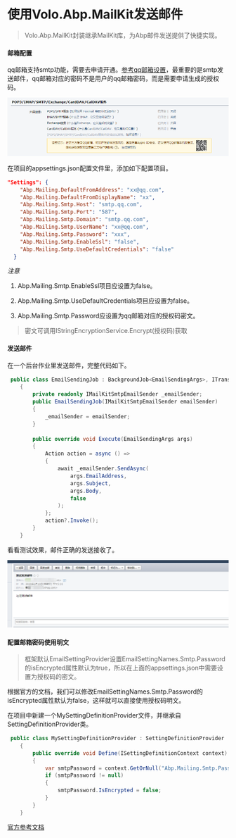 # 使用Volo.Abp.MailKit发送邮件

>  Volo.Abp.MailKit封装继承MailKit库，为Abp邮件发送提供了快捷实现。

#### 邮箱配置

qq邮箱支持smtp功能，需要去申请开通。[参考qq邮箱设置](https://service.mail.qq.com/cgi-bin/help?subtype=1&&id=28&&no=331)，最重要的是smtp发送邮件，qq邮箱对应的密码不是用户的qq邮箱密码，而是需要申请生成的授权码。

![image-20200610191103630](../Files/Untitled/image-20200610191103630.png)

在项目的appsettings.json配置文件里，添加如下配置项目。

```json
"Settings": {
    "Abp.Mailing.DefaultFromAddress": "xx@qq.com",
    "Abp.Mailing.DefaultFromDisplayName": "xx",
    "Abp.Mailing.Smtp.Host": "smtp.qq.com",
    "Abp.Mailing.Smtp.Port": "587",
    "Abp.Mailing.Smtp.Domain": "smtp.qq.com",
    "Abp.Mailing.Smtp.UserName": "xx@qq.com",
    "Abp.Mailing.Smtp.Password": "xxx",
    "Abp.Mailing.Smtp.EnableSsl": "false",
    "Abp.Mailing.Smtp.UseDefaultCredentials": "false"
  }
```

*注意*

1. Abp.Mailing.Smtp.EnableSsl项目应设置为false。

2. Abp.Mailing.Smtp.UseDefaultCredentials项目应设置为false。
3. Abp.Mailing.Smtp.Password应设置为qq邮箱对应的授权码密文。

> 密文可调用IStringEncryptionService.Encrypt(授权码)获取

#### 发送邮件

在一个后台作业里发送邮件，完整代码如下。

```c#
 public class EmailSendingJob : BackgroundJob<EmailSendingArgs>, ITransientDependency
    {
        private readonly IMailKitSmtpEmailSender _emailSender;
        public EmailSendingJob(IMailKitSmtpEmailSender emailSender)
        {
            _emailSender = emailSender;
        }

        public override void Execute(EmailSendingArgs args)
        {
            Action action = async () =>
            {
                await _emailSender.SendAsync(
                    args.EmailAddress,
                    args.Subject,
                    args.Body,
                    false
                );
            };
            action?.Invoke();
        }
    }
```

看看测试效果，邮件正确的发送接收了。

![image-20200610192223826](../Files/Untitled/image-20200610192223826.png)

#### 配置邮箱密码使用明文

> 框架默认EmailSettingProvider设置EmailSettingNames.Smtp.Password的isEncrypted属性默认为true，所以在上面的appsettings.json中需要设置为授权码的密文。

根据官方的文档，我们可以修改EmailSettingNames.Smtp.Password的isEncrypted属性默认为false，这样就可以直接使用授权码明文。

在项目中新建一个MySettingDefinitionProvider文件，并继承自SettingDefinitionProvider类。

```c#
 public class MySettingDefinitionProvider : SettingDefinitionProvider
    {
        public override void Define(ISettingDefinitionContext context)
        {
            var smtpPassword = context.GetOrNull("Abp.Mailing.Smtp.Password");
            if (smtpPassword != null)
            {
                smtpPassword.IsEncrypted = false;
            }
        }
    }
```

[官方参考文档](https://docs.abp.io/en/abp/latest/Settings)